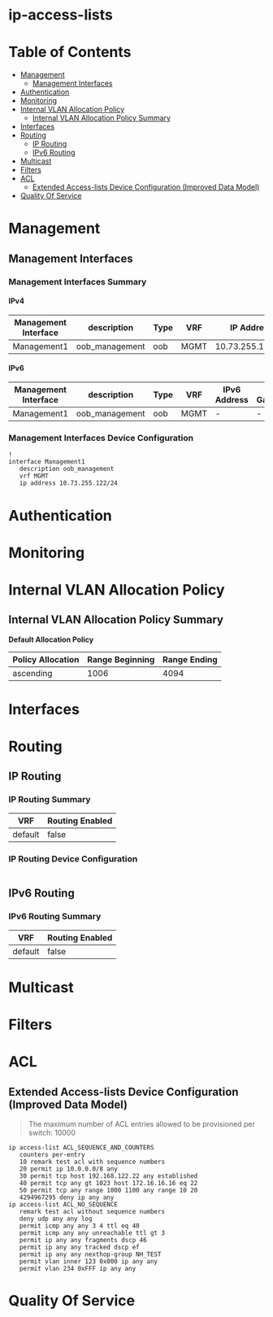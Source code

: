 # ip-access-lists
# Table of Contents

- [Management](#management)
  - [Management Interfaces](#management-interfaces)
- [Authentication](#authentication)
- [Monitoring](#monitoring)
- [Internal VLAN Allocation Policy](#internal-vlan-allocation-policy)
  - [Internal VLAN Allocation Policy Summary](#internal-vlan-allocation-policy-summary)
- [Interfaces](#interfaces)
- [Routing](#routing)
  - [IP Routing](#ip-routing)
  - [IPv6 Routing](#ipv6-routing)
- [Multicast](#multicast)
- [Filters](#filters)
- [ACL](#acl)
  - [Extended Access-lists Device Configuration (Improved Data Model)](#extended-access-lists-device-configuration-improved-data-model)
- [Quality Of Service](#quality-of-service)

# Management

## Management Interfaces

### Management Interfaces Summary

#### IPv4

| Management Interface | description | Type | VRF | IP Address | Gateway |
| -------------------- | ----------- | ---- | --- | ---------- | ------- |
| Management1 | oob_management | oob | MGMT | 10.73.255.122/24 | 10.73.255.2 |

#### IPv6

| Management Interface | description | Type | VRF | IPv6 Address | IPv6 Gateway |
| -------------------- | ----------- | ---- | --- | ------------ | ------------ |
| Management1 | oob_management | oob | MGMT | -  | - |

### Management Interfaces Device Configuration

```eos
!
interface Management1
   description oob_management
   vrf MGMT
   ip address 10.73.255.122/24
```

# Authentication

# Monitoring

# Internal VLAN Allocation Policy

## Internal VLAN Allocation Policy Summary

**Default Allocation Policy**

| Policy Allocation | Range Beginning | Range Ending |
| ------------------| --------------- | ------------ |
| ascending | 1006 | 4094 |

# Interfaces

# Routing

## IP Routing

### IP Routing Summary

| VRF | Routing Enabled |
| --- | --------------- |
| default | false|
### IP Routing Device Configuration

```eos
```
## IPv6 Routing

### IPv6 Routing Summary

| VRF | Routing Enabled |
| --- | --------------- |
| default | false |

# Multicast

# Filters

# ACL

## Extended Access-lists Device Configuration (Improved Data Model)

> The maximum number of ACL entries allowed to be provisioned per switch: 10000

```eos
ip access-list ACL_SEQUENCE_AND_COUNTERS
   counters per-entry
   10 remark test acl with sequence numbers
   20 permit ip 10.0.0.0/8 any
   30 permit tcp host 192.168.122.22 any established
   40 permit tcp any gt 1023 host 172.16.16.16 eq 22
   50 permit tcp any range 1000 1100 any range 10 20
   4294967295 deny ip any any
ip access-list ACL_NO_SEQUENCE
   remark test acl without sequence numbers
   deny udp any any log
   permit icmp any any 3 4 ttl eq 40
   permit icmp any any unreachable ttl gt 3
   permit ip any any fragments dscp 46
   permit ip any any tracked dscp ef
   permit ip any any nexthop-group NH_TEST
   permit vlan inner 123 0x000 ip any any
   permit vlan 234 0xFFF ip any any
```

# Quality Of Service
